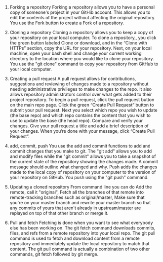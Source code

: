 1. Forking a repository
Forking a repository allows you to have a personal copy of someone's project in your GitHib account. This allows you to edit the contents of the project without affecting the original repository. You use the Fork button to create a Fork of a repository.


2. Cloning a repository
Cloning a repository allows you to keep a copy of your repository on your local computer. To clone a repository,, you click the green button labeled Clone or download, and in the “Clone with HTTPs” section, copy the URL for your repository. Next, on your local machine, open your bash shell and change your current working directory to the location where you would like to clone your repository. You use the "git clone" command to copy your repository from GitHub to your local computer. 


3. Creating a pull request
A pull request allows for contributions, suggestions and reviewing of changes made to a repository without needing administrative privileges to make changes to the repo. It also allows repository administrators control over what gets added to their project repository.
To begin a pull request, click the pull request button on the main repo page.  Click the green “Create Pull Request” button to submit your pull request. Next you select which repo you wish to update (the base repo) and which repo contains the content that you wish to use to update the base (the head repo). Compare and verify your changes. Give your pull request a title and add a brief description of your changes. When you’re done with your message, click “Create Pull Request”.


4. add, commit, push
You use the add and commit functions to add and commit changes that you make to git. The "git add" allows you to add and modify files while the "git commit" allows you to take a snapshot of the current state of the repository showing the changes made. A commit message should outline what changed and why. 
Push adds the changes made to the local copy of repository on your computer to the version of your repository on GitHub. You push using the "git push" command.


5. Updating a cloned repository
From command line you can do Add the remote, call it "original", Fetch all the branches of that remote into remote-tracking branches such as original/master, Make sure that you're on your master branch and rewrite your master branch so that any commits of yours that aren't already in upstream/master are replayed on top of that other branch or merge it. 


6. Pull and fetch
Fetching is done when you want to see what everybody else has been working on. The git fetch command downloads commits, files, and refs from a remote repository into your local repo.
The git pull command is used to fetch and download content from a remote repository and immediately update the local repository to match that content.  The git pull command is actually a combination of two other commands, git fetch followed by git merge. 